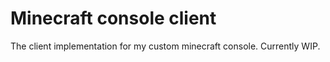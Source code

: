 # Minecraft console client

The client implementation for my custom minecraft console. Currently WIP.